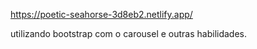 https://poetic-seahorse-3d8eb2.netlify.app/

utilizando bootstrap com o carousel e outras habilidades.
